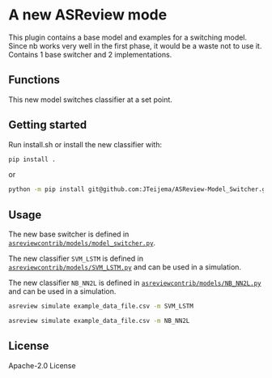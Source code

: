 # A new ASReview mode

This plugin contains a base model and examples for a switching model. Since nb works very well in the first phase, it would be a waste not to use it. Contains 1 base switcher and 2 implementations.

## Functions
This new model switches classifier at a set point.


## Getting started

Run install.sh or install the new classifier with:

```bash
pip install .
```

or

```bash
python -m pip install git@github.com:JTeijema/ASReview-Model_Switcher.git
```


## Usage

The new base switcher is defined in
[`asreviewcontrib/models/model_switcher.py`](asreviewcontrib/models/model_switcher.py).

The new classifier `SVM_LSTM` is defined in
[`asreviewcontrib/models/SVM_LSTM.py`](asreviewcontrib/models/SVM_LSTM.py) 
and can be used in a simulation.

The new classifier `NB_NN2L` is defined in
[`asreviewcontrib/models/NB_NN2L.py`](asreviewcontrib/models/NB_NN2L.py) 
and can be used in a simulation.

```bash
asreview simulate example_data_file.csv -m SVM_LSTM
```

```bash
asreview simulate example_data_file.csv -m NB_NN2L
```

## License
Apache-2.0 License 

